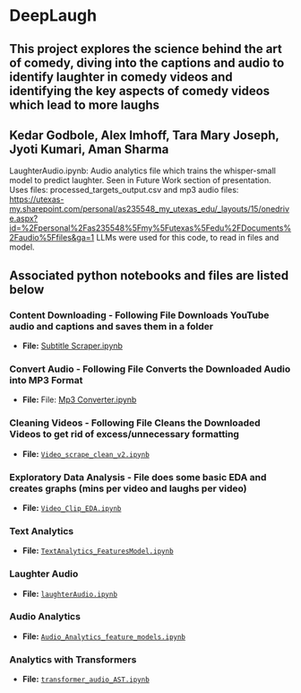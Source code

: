 # DeepLaugh
## This project explores the science behind the art of comedy, diving into the captions and audio to identify laughter in comedy videos and identifying the key aspects of comedy videos which lead to more laughs
## Kedar Godbole, Alex Imhoff, Tara Mary Joseph, Jyoti Kumari, Aman Sharma

LaughterAudio.ipynb: Audio analytics file which trains the whisper-small model to predict laughter. Seen in Future Work section of presentation. Uses files: processed_targets_output.csv and mp3 audio files: https://utexas-my.sharepoint.com/personal/as235548_my_utexas_edu/_layouts/15/onedrive.aspx?id=%2Fpersonal%2Fas235548%5Fmy%5Futexas%5Fedu%2FDocuments%2Faudio%5Ffiles&ga=1
LLMs were used for this code, to read in files and model.

## Associated python notebooks and files are listed below 

### Content Downloading - Following File Downloads YouTube audio and captions and saves them in a folder
- **File:** [Subtitle Scraper.ipynb](Subtitle%20Scraper.ipynb)
### Convert Audio - Following File Converts the Downloaded Audio into MP3 Format
- **File:** File: [Mp3 Converter.ipynb](Mp3%20Converter.ipynb)
### Cleaning Videos - Following File Cleans the Downloaded Videos to get rid of excess/unnecessary formatting
- **File:** [`Video_scrape_clean_v2.ipynb`](Video_scrape_clean_v2.ipynb)
### Exploratory Data Analysis - File does some basic EDA and creates graphs (mins per video and laughs per video)
- **File:** [`Video_Clip_EDA.ipynb`](Video_Clip_EDA.ipynb) 
### Text Analytics
- **File:** [`TextAnalytics_FeaturesModel.ipynb`](TextAnalytics_FeaturesModel.ipynb)
### Laughter Audio
- **File:** [`laughterAudio.ipynb`](laughterAudio.ipynb)
### Audio Analytics
- **File:** [`Audio_Analytics_feature_models.ipynb`](Audio_Analytics_feature_models.ipynb)
### Analytics with Transformers
- **File:** [`transformer_audio_AST.ipynb`](transformer_audio_AST.ipynb)
